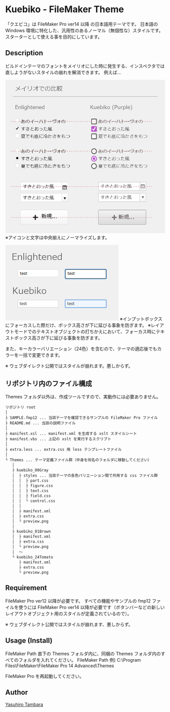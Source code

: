 Kuebiko - FileMaker Theme
====

「クエビコ」は FileMaker Pro ver14 以降 の日本語用テーマです。
日本語の Windows 環境に特化した、汎用性のあるノーマル（無個性な）スタイルです。
スターターとして使える事を目的にしています。



## Description

ビルドインテーマのフォントをメイリオにした時に発生する、インスペクタでは直しようがないスタイルの崩れを解消できます。
例えば...

![alt内容](images/compare.png)
※アイコンと文字は中央揃えにノーマライズします。

![alt内容](images/compareFocus.png)
※インプットボックスにフォーカスした際だけ、ボックス高さが下に延びる事象を防ぎます。
※レイアウトモードでのテキストオブジェクトの打ちかえにおいて、フォーカス時にテキストボックス高さが下に延びる事象を防ぎます。



また、キーカラーバリエーション（24色）を含むので、テーマの適応後でもカラーを一括で変更できます。


※ ウェブダイレクト公開ではスタイルが崩れます。悪しからず。

## リポジトリ内のファイル構成

Themes フォルダ以外は、作成ツールですので、実動作には必要ありません。

```
リポジトリ root
│
├ SAMPLE.fmp12 ... 当該テーマを確認できるサンプルの FileMaker Pro ファイル
├ README.md ... 当該の説明ファイル
│
├ manifest.xsl ... manifest.xml を生成する xslt スタイルシート
├ manifest.vbs ... 上記の xslt を実行するスクリプト
│
├ extra.less ... extra.css 用 less テンプレートファイル
│
└ Themes ... テーマ定義ファイル群（中身を同名のフォルダに移動してください）
   │
   ├ kuebiko_00Gray
   │  ├ styles ... 当該テーマの各色バリエーション間で共用する css ファイル群
   │  │  ├ part.css
   │  │  ├ figure.css
   │  │  ├ text.css
   │  │  ├ field.css
   │  │  └ control.css
   │  │
   │  ├ manifest.xml
   │  ├ extra.css
   │  └ preview.png
   │
   ├ kuebiko_01Brown
   │  ├ manifest.xml
   │  ├ extra.css
   │  └ preview.png
   │  ～
   └ kuebiko_24Tomato
      ├ manifest.xml
      ├ extra.css
      └ preview.png
```



## Requirement
FileMaker Pro ver12 以降が必要です。
すべての機能やサンプルの fmp12 ファイルを使うには FileMaker Pro ver14 以降が必要です（ボタンバーなどの新しいレイアウトオブジェクト用のスタイルが定義されているので）。

※ ウェブダイレクト公開ではスタイルが崩れます、悪しからず。




## Usage (Install)
FileMaker Path 直下の Themes フォルダ内に、同梱の Themes フォルダ内のすべてのフォルダを入れてください。
FileMaker Path 例) C:\Program Files\FileMaker\FileMaker Pro 14 Advanced\Themes

FileMaker Pro を再起動してください。


## Author
[Yasuhiro Tambara](https://github.com/YasuhiroTambara)
